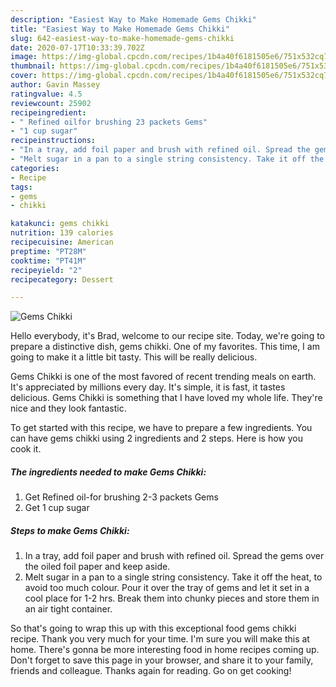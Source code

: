 ```yaml
---
description: "Easiest Way to Make Homemade Gems Chikki"
title: "Easiest Way to Make Homemade Gems Chikki"
slug: 642-easiest-way-to-make-homemade-gems-chikki
date: 2020-07-17T10:33:39.702Z
image: https://img-global.cpcdn.com/recipes/1b4a40f6181505e6/751x532cq70/gems-chikki-recipe-main-photo.jpg
thumbnail: https://img-global.cpcdn.com/recipes/1b4a40f6181505e6/751x532cq70/gems-chikki-recipe-main-photo.jpg
cover: https://img-global.cpcdn.com/recipes/1b4a40f6181505e6/751x532cq70/gems-chikki-recipe-main-photo.jpg
author: Gavin Massey
ratingvalue: 4.5
reviewcount: 25902
recipeingredient:
- " Refined oilfor brushing 23 packets Gems"
- "1 cup sugar"
recipeinstructions:
- "In a tray, add foil paper and brush with refined oil. Spread the gems over the oiled foil paper and keep aside."
- "Melt sugar in a pan to a single string consistency. Take it off the heat, to avoid too much colour. Pour it over the tray of gems and let it set in a cool place for 1-2 hrs. Break them into chunky pieces and store them in an air tight container."
categories:
- Recipe
tags:
- gems
- chikki

katakunci: gems chikki 
nutrition: 139 calories
recipecuisine: American
preptime: "PT28M"
cooktime: "PT41M"
recipeyield: "2"
recipecategory: Dessert

---
```



![Gems Chikki](https://img-global.cpcdn.com/recipes/1b4a40f6181505e6/751x532cq70/gems-chikki-recipe-main-photo.jpg)

Hello everybody, it's Brad, welcome to our recipe site. Today, we're going to prepare a distinctive dish, gems chikki. One of my favorites. This time, I am going to make it a little bit tasty. This will be really delicious.

Gems Chikki is one of the most favored of recent trending meals on earth. It's appreciated by millions every day. It's simple, it is fast, it tastes delicious. Gems Chikki is something that I have loved my whole life. They're nice and they look fantastic.




To get started with this recipe, we have to prepare a few ingredients. You can have gems chikki using 2 ingredients and 2 steps. Here is how you cook it.

<!--inarticleads1-->

##### The ingredients needed to make Gems Chikki:

1. Get  Refined oil-for brushing 2-3 packets Gems
1. Get 1 cup sugar




<!--inarticleads2-->

##### Steps to make Gems Chikki:

1. In a tray, add foil paper and brush with refined oil. Spread the gems over the oiled foil paper and keep aside.
1. Melt sugar in a pan to a single string consistency. Take it off the heat, to avoid too much colour. Pour it over the tray of gems and let it set in a cool place for 1-2 hrs. Break them into chunky pieces and store them in an air tight container.




So that's going to wrap this up with this exceptional food gems chikki recipe. Thank you very much for your time. I'm sure you will make this at home. There's gonna be more interesting food in home recipes coming up. Don't forget to save this page in your browser, and share it to your family, friends and colleague. Thanks again for reading. Go on get cooking!
